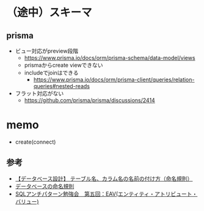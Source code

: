 # （途中）スキーマ

## prisma
- ビュー対応がpreview段階
    - https://www.prisma.io/docs/orm/prisma-schema/data-model/views
    - prismaからcreate viewできない
    - includeでjoinはできる
        - https://www.prisma.io/docs/orm/prisma-client/queries/relation-queries#nested-reads
- フラット対応がない
    - https://github.com/prisma/prisma/discussions/2414


# memo
- create(connect)


## 参考
- [【データベース設計】 テーブル名、カラム名の名前の付け方（命名規則）](https://www.softel.co.jp/blogs/tech/archives/627)
- [データベースの命名規則](https://avinton.com/academy/database-naming-conventions/)
- [SQLアンチパターン勉強会　第五回：EAV(エンティティ・アトリビュート・バリュー)](https://qiita.com/skyc_lin/items/37365a36416d0dc42431)
